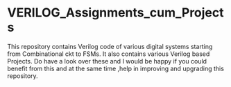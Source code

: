 # VERILOG_Assignments_cum_Projects
This repository contains Verilog code of various digital systems starting from Combinational ckt to FSMs. It also contains various Verilog based Projects. Do have a look over these and I would be happy if you could benefit from this and at the same time ,help in improving and upgrading this repository.  
